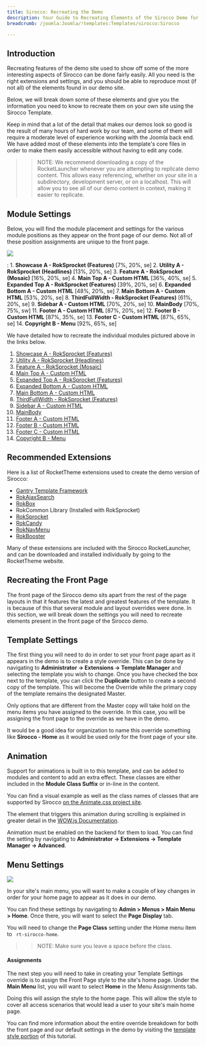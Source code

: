 ```yaml
---
title: Sirocco: Recreating the Demo
description: Your Guide to Recreating Elements of the Sirocco Demo for Joomla
breadcrumb: /joomla:Joomla/!templates:Templates/sirocco:Sirocco

---
```


Introduction
-----

Recreating features of the demo site used to show off some of the more interesting aspects of Sirocco can be done fairly easily. All you need is the right extensions and settings, and you should be able to reproduce most (if not all) of the elements found in our demo site.

Below, we will break down some of these elements and give you the information you need to know to recreate them on your own site using the Sirocco Template.

Keep in mind that a lot of the detail that makes our demos look so good is the result of many hours of hard work by our team, and some of them will require a moderate level of experience working with the Joomla back end. We have added most of these elements into the template's core files in order to make them easily accessible without having to edit any code.

>> NOTE: We recommend downloading a copy of the RocketLauncher whenever you are attempting to replicate demo content. This allows easy referencing, whether on your site in a subdirectory, development server, or on a localhost. This will allow you to see all of our demo content in context, making it easier to replicate.

Module Settings
-----

Below, you will find the module placement and settings for the various module positions as they appear on the front page of our demo. Not all of these position assignments are unique to the front page.

![](assets/sirocco2.jpeg)

:   1. **Showcase A - RokSprocket (Features)** [7%, 20%, se]
    2. **Utility A - RokSprocket (Headlines)** [13%, 20%, se]
    3. **Feature A - RokSprocket (Mosaic)** [16%, 20%, se]
    4. **Main Top A - Custom HTML** [36%, 40%, se]
    5. **Expanded Top A - RokSprocket (Features)** [39%, 20%, se]
    6. **Expanded Bottom A - Custom HTML** [48%, 20%, se]
    7. **Main Bottom A - Custom HTML** [53%, 20%, se]
    8. **ThirdFullWidth - RokSprocket (Features)** [61%, 20%, se]
    9. **Sidebar A - Custom HTML** [70%, 20%, se]
    10. **MainBody** [70%, 75%, sw]
    11. **Footer A - Custom HTML** [87%, 20%, se]
    12. **Footer B - Custom HTML** [87%, 35%, se]
    13. **Footer C - Custom HTML** [87%, 65%, se]
    14. **Copyright B - Menu** [92%, 65%, se]

We have detailed how to recreate the individual modules pictured above in the links below.

1. [Showcase A - RokSprocket (Features)](demo_module_1.md)
2. [Utility A - RokSprocket (Headlines)](demo_module_2.md)
3. [Feature A - RokSprocket (Mosaic)](demo_module_3.md)
4. [Main Top A - Custom HTML](demo_module_4.md)
5. [Expanded Top A - RokSprocket (Features)](demo_module_5.md)
6. [Expanded Bottom A - Custom HTML](demo_module_6.md)
7. [Main Bottom A - Custom HTML](demo_module_7.md)
8. [ThirdFullWidth - RokSprocket (Features)](demo_module_8.md)
9. [Sidebar A - Custom HTML](demo_module_9.md)
10. [MainBody](demo_module_10.md)
11. [Footer A - Custom HTML](demo_module_11.md)
12. [Footer B - Custom HTML](demo_module_12.md)
13. [Footer C - Custom HTML](demo_module_13.md)
14. [Copyright B - Menu](demo_module_14.md)

Recommended Extensions
-----

Here is a list of RocketTheme extensions used to create the demo version of Sirocco:

* [Gantry Template Framework](http://gantry-framework.org/download)
* [RokAjaxSearch](http://www.rockettheme.com/joomla/extensions/rokajaxsearch)
* [RokBox](http://www.rockettheme.com/joomla/extensions/rokbox)
* RokCommon Library (Installed with RokSprocket)
* [RokSprocket](http://www.rockettheme.com/joomla/extensions/roksprocket)
* [RokCandy](http://www.rockettheme.com/joomla/extensions/rokcandy)
* [RokNavMenu](http://www.rockettheme.com/joomla/extensions/roknavmenu)
* [RokBooster](http://www.rockettheme.com/joomla/extensions/rokbooster)

Many of these extensions are included with the Sirocco RocketLauncher, and can be downloaded and installed individually by going to the RocketTheme website.

Recreating the Front Page
-----

The front page of the Sirocco demo sits apart from the rest of the page layouts in that it features the latest and greatest features of the template. It is because of this that several module and layout overrides were done. In this section, we will break down the settings you will need to recreate elements present in the front page of the Sirocco demo.

Template Settings
-----

The first thing you will need to do in order to set your front page apart as it appears in the demo is to create a style override. This can be done by navigating to **Administrator -> Extensions -> Template Manager** and selecting the template you wish to change.  Once you have checked the box next to the template, you can click the **Duplicate** button to create a second copy of the template. This will become the Override while the primary copy of the template remains the designated Master.

Only options that are different from the Master copy will take hold on the menu items you have assigned to the override. In this case, you will be assigning the front page to the override as we have in the demo.

It would be a good idea for organization to name this override something like **Sirocco - Home** as it would be used only for the front page of your site.

Animation
-----

Support for animations is built in to this template, and can be added to modules and content to add an extra effect. These classes are either included in the **Module Class Suffix** or in-line in the content.

You can find a visual example as well as the class names of classes that are supported by Sirocco [on the Animate.css project site](http://daneden.github.io/animate.css/).

The element that triggers this animation during scrolling is explained in greater detail in the [WOW.js Documentation](http://mynameismatthieu.com/WOW/docs.html).

Animation must be enabled on the backend for them to load. You can find the setting by navigating to **Administrator -> Extensions -> Template Manager -> Advanced**.

Menu Settings
-----

![](assets/menu_1.png)

In your site's main menu, you will want to make a couple of key changes in order for your home page to appear as it does in our demo.

You can find these settings by navigating to **Admin > Menus > Main Menu > Home**. Once there, you will want to select the **Page Display** tab.

You will need to change the **Page Class** setting under the Home menu item to ` rt-sirocco-home`.

>> NOTE: Make sure you leave a space before the class.

#### Assignments

The next step you will need to take in creating your Template Settings override is to assign the Front Page style to the site's home page. Under the **Main Menu** list, you will want to select **Home** in the Menu Assignments tab.

Doing this will assign the style to the home page. This will allow the style to cover all access scenarios that would lead a user to your site's main home page.

You can find more information about the entire override breakdown for both the front page and our default settings in the demo by visiting the [template style portion](demo_override.md) of this tutorial.
